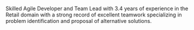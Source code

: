 Skilled Agile Developer and Team
Lead with 3.4 years of experience
in the Retail domain with a strong
record of excellent teamwork
specializing in problem
identification and proposal of
alternative solutions.
